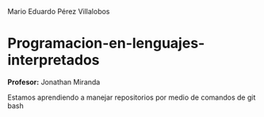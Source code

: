 Mario Eduardo Pérez Villalobos

# Programacion-en-lenguajes-interpretados

**Profesor:** Jonathan Miranda

Estamos aprendiendo a manejar repositorios por medio de comandos de git bash